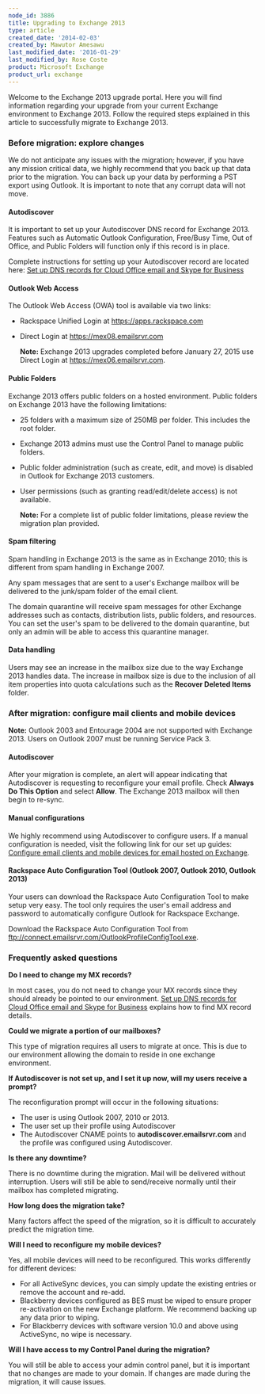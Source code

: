 ```yaml
---
node_id: 3886
title: Upgrading to Exchange 2013
type: article
created_date: '2014-02-03'
created_by: Mawutor Amesawu
last_modified_date: '2016-01-29'
last_modified_by: Rose Coste
product: Microsoft Exchange
product_url: exchange
---
```


Welcome to the Exchange 2013 upgrade portal. Here you will find
information regarding your upgrade from your current Exchange
environment to Exchange 2013. Follow the required steps explained in
this article to successfully migrate to Exchange 2013.

### Before migration: explore changes

We do not anticipate any issues with the migration; however, if you have
any mission critical data, we highly recommend that you back up that
data prior to the migration. You can back up your data by performing a
PST export using Outlook. It is important to note that any corrupt data
will not move.

#### Autodiscover

It is important to set up your Autodiscover DNS record for Exchange 2013.
Features such as Automatic Outlook Configuration, Free/Busy Time, Out of
Office, and Public Folders will function only if this record is in
place.

Complete instructions for setting up your Autodiscover record are
located here: [Set up DNS records for Cloud Office email and Skype for
Business](/how-to/set-up-dns-records-for-cloud-office-email-and-skype-for-business)

#### Outlook Web Access

The Outlook Web Access (OWA) tool is available via two links:

-   Rackspace Unified Login at <https://apps.rackspace.com>
-   Direct Login at <https://mex08.emailsrvr.com>

    **Note:** Exchange 2013 upgrades completed before January 27, 2015
    use Direct Login at <https://mex06.emailsrvr.com>.

#### Public Folders

Exchange 2013 offers public folders on a hosted environment. Public
folders on Exchange 2013 have the following limitations:

-   25 folders with a maximum size of 250MB per folder. This includes the root
    folder.

-   Exchange 2013 admins must use the Control Panel to manage public folders.

-   Public folder administration (such as create, edit, and move) is disabled
    in Outlook for Exchange 2013 customers.

-   User permissions (such as granting read/edit/delete access) is not
    available.

    **Note:** For a complete list of public folder limitations, please
    review the migration plan provided.

#### Spam filtering

Spam handling in Exchange 2013 is the same as in Exchange 2010; this is
different from spam handling in Exchange 2007.

Any spam messages that are sent to
a user's Exchange mailbox will be delivered to the junk/spam folder of the email client.

The domain quarantine will receive spam messages for other
Exchange addresses such as contacts, distribution lists, public folders, and
resources. You can set the user's spam to be delivered to the domain
quarantine, but only an admin will be able to access this quarantine
manager.

#### Data handling

Users may see an increase in the mailbox size due to the way Exchange
2013 handles data. The increase in mailbox size is due to the inclusion
of all item properties into quota calculations such as the **Recover
Deleted Items** folder.

### After migration: configure mail clients and mobile devices

**Note:** Outlook 2003 and Entourage 2004 are not supported with Exchange
2013. Users on Outlook 2007 must be running Service Pack 3.

#### Autodiscover

After your migration is complete, an alert will appear indicating that
Autodiscover is requesting to reconfigure your email profile. Check
**Always Do This Option** and select **Allow**. The Exchange 2013 mailbox will
then begin to re-sync.

#### Manual configurations

We highly recommend using Autodiscover to configure users. If a manual
configuration is needed, visit the following link for our set up guides:
[Configure email clients and mobile devices for email hosted on
Exchange](/how-to/configure-email-clients-and-mobile-devices-for-email-hosted-on-exchange).

#### Rackspace Auto Configuration Tool (Outlook 2007, Outlook 2010, Outlook 2013)

Your users can download the Rackspace Auto Configuration Tool to make
setup very easy. The tool only requires the user's email address and
password to automatically configure Outlook for Rackspace Exchange.

Download the Rackspace Auto Configuration Tool from     <ftp://connect.emailsrvr.com/OutlookProfileConfigTool.exe>.

### Frequently asked questions

**Do I need to change my MX records?**

  In most cases, you do not need to change your MX records since they
  should already be pointed to our environment. [Set up DNS records for Cloud Office email and Skype for Business](/how-to/set-up-dns-records-for-cloud-office-email-and-skype-for-business) explains how to find MX record details.

**Could we migrate a portion of our mailboxes?**

  This type of migration requires all users to migrate at once. This
  is due to our environment allowing the domain to reside in one
  exchange environment.

**If Autodiscover is not set up, and I set it up now, will my users
receive a prompt?**

  The reconfiguration prompt will occur in the following situations:

  -   The user is using Outlook 2007, 2010 or 2013.
  -   The user set up their profile using Autodiscover
  -   The Autodiscover CNAME points to **autodiscover.emailsrvr.com** and
      the profile was configured using Autodiscover.  

**Is there any downtime?**

  There is no downtime during the migration. Mail will be delivered
  without interruption. Users will still be able to send/receive
  normally until their mailbox has completed migrating.

**How long does the migration take?**

  Many factors affect the speed of the
  migration, so it is difficult to accurately predict the
  migration time.

**Will I need to reconfigure my mobile devices?**

  Yes, all mobile devices will need to be reconfigured. This works differently
  for different devices:

  - For all ActiveSync devices, you can simply update the existing entries or
    remove the account and re-add.
  - Blackberry devices configured as BES
    must be wiped to ensure proper re-activation on the new
    Exchange platform. We recommend backing up any data prior to wiping.
  - For Blackberry devices with software version 10.0 and above using
    ActiveSync, no wipe is necessary.

**Will I have access to my Control Panel during the migration?**

  You will still be able to access your admin control panel, but it is
  important that no changes are made to your domain. If changes are
  made during the migration, it will cause issues.
